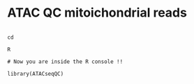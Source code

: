 # ATAC QC mitoichondrial reads


```

cd

R

# Now you are inside the R console !!

library(ATACseqQC)



```
